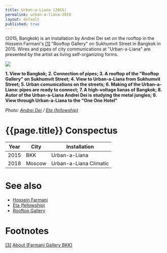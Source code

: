 ```yaml
---
title: Urban-a-Liana (2015)
permalink: urban-a-liana-2015
layout: default
published: true
---
```


(2015, Bangkok) is an installation by Andrei Dei set on the rooftop in the Hossein Farmani's <span id="a1">[\[1\]](#f1)</span> "Rooftop Gallery" on Sukhumvit Street in Bangkok in 2015. Wires and pipes of city communications at "Urban-a-Liana" are presented by the artist as living self-organizing forms.

![](/encyclopedia/images/urban-a-liana-2015.jpg)

**1. View to Bangkok; 2. Connection of pipes; 3. A rooftop of the "Rooftop Gallery" on Sukhumvit Street; 4. View to Urban-a-Liana from Sukhumvit Street; 5. Urban comunications on the streets; 6. Making of the Urban-a-Liana: pipes are ready to connect; 7. A high-voltage lianas of Bangkok; 8. Autor of the Urban-a-Liana Andrei Dei is studying the metal jungles; 9. View through Urban-a-Liana to the "One One Hotel"**

*Photo: [Andrei Dei](deinichenko-andrei) / [Eta (fellowship)](eta-fellowship)*

# {{page.title}} Conspectus

|Year|City|Installation|
|-|-|-|
|2015|BKK|Urban-a-Liana|
|2018|Moscow|Urban-a-Liana Climatic|



# See also

+ [Hossein Farmani](farmani-hossein)
+ [Eta (fellowship)](eta-fellowship)
+ [Rooftop Gallery](rooftop-gallery)


# Footnotes

[[3]](#a3) <span id="f3"></span> [About (Farmani Gallery BKK)](http://www.farmanigallery.com/about.html)
